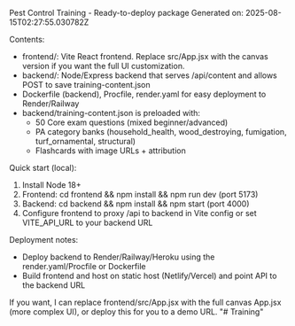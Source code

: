Pest Control Training - Ready-to-deploy package
Generated on: 2025-08-15T02:27:55.030782Z

Contents:
- frontend/: Vite React frontend. Replace src/App.jsx with the canvas version if you want the full UI customization.
- backend/: Node/Express backend that serves /api/content and allows POST to save training-content.json
- Dockerfile (backend), Procfile, render.yaml for easy deployment to Render/Railway
- backend/training-content.json is preloaded with:
  - 50 Core exam questions (mixed beginner/advanced)
  - PA category banks (household_health, wood_destroying, fumigation, turf_ornamental, structural)
  - Flashcards with image URLs + attribution

Quick start (local):
1) Install Node 18+
2) Frontend: cd frontend && npm install && npm run dev (port 5173)
3) Backend: cd backend && npm install && npm start (port 4000)
4) Configure frontend to proxy /api to backend in Vite config or set VITE_API_URL to your backend URL

Deployment notes:
- Deploy backend to Render/Railway/Heroku using the render.yaml/Procfile or Dockerfile
- Build frontend and host on static host (Netlify/Vercel) and point API to the backend URL

If you want, I can replace frontend/src/App.jsx with the full canvas App.jsx (more complex UI), or deploy this for you to a demo URL. 
"# Training" 
